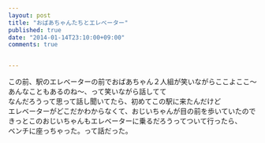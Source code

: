 ```yaml
---
layout: post
title: "おばあちゃんたちとエレベーター"
published: true
date: "2014-01-14T23:10:00+09:00"
comments: true


---
```


この前、駅のエレベーターの前でおばあちゃん２人組が笑いながらここよここ〜  
あんなこともあるのね〜、って笑いながら話してて  
なんだろうって思って話し聞いてたら、初めてこの駅に来たんだけど  
エレベーターがどこだかわからなくて、おじいちゃんが目の前を歩いていたので  
きっとこのおじいちゃんもエレベーターに乗るだろうってついて行ったら、  
ベンチに座っちゃった。って話だった。  
  

  

  


